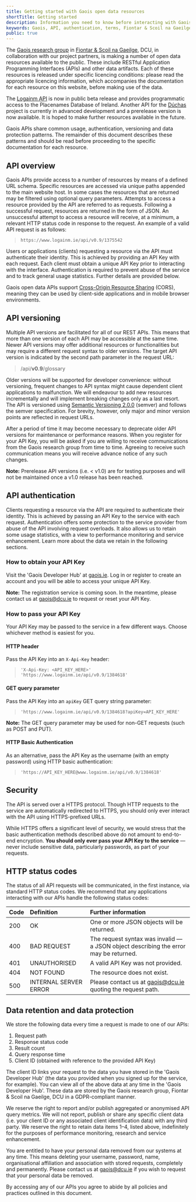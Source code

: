 ```yaml
---
title: Getting started with Gaois open data resources
shortTitle: Getting started
description: Information you need to know before interacting with Gaois open data resources
keywords: Gaois, API, authentication, terms, Fiontar & Scoil na Gaeilge, DCU
public: true
---
```


The [Gaois research group](https://www.gaois.ie) in [Fiontar & Scoil na Gaeilge](https://www.dcu.ie/fiontar_scoilnagaeilge/), DCU, in collaboration with our project partners, is making a number of open data resources available to the public. These include RESTful Application Programming Interfaces (APIs) and other data artifacts. Each of these resources is released under specific licencing conditions⁠: please read the appropriate licencing information, which accompanies the documentation for each resource on this website, before making use of the data.

The [Logainm API](/en/data/logainm/v0.9/api) is now in public beta release and provides programmatic access to the Placenames Database of Ireland. Another API for the [Dúchas](/en/data/duchas/v0.5/api) project is currently in advanced development and a prerelease version is now available. It is hoped to make further resources available in the future.

Gaois APIs share common usage, authentication, versioning and data protection patterns. The remainder of this document describes these patterns and should be read before proceeding to the specific documentation for each resource.

## API overview

Gaois APIs provide access to a number of resources by means of a defined URL schema. Specific resources are accessed via unique paths appended to the main website host. In some cases the resources that are returned may be filtered using optional query parameters. Attempts to access a resource provided by the API are referred to as requests. Following a successful request, resources are returned in the form of JSON. An unsuccessful attempt to access a resource will receive, at a minimum, a relevant HTTP status code in response to the request. An example of a valid API request is as follows:

> `https://www.logainm.ie/api/v0.9/1375542`

Users or applications (clients) requesting a resource via the API must authenticate their identity. This is achieved by providing an API Key with each request. Each client must obtain a unique API Key prior to interacting with the interface. Authentication is required to prevent abuse of the service and to track general usage statistics. Further details are provided below.

Gaois open data APIs support [Cross-Origin Resource Sharing](https://developer.mozilla.org/en-US/docs/Web/HTTP/CORS) (CORS), meaning they can be used by client-side applications and in mobile browser environments. 

## API versioning

Multiple API versions are facilitated for all of our REST APIs. This means that more than one version of each API may be accessible at the same time. Newer API versions may offer additional resources or functionalities but may require a different request syntax to older versions. The target API version is indicated by the second path parameter in the request URL:

> /api/**v0.9**/glossary

Older versions will be supported for developer convenience: without versioning, frequent changes to API syntax might cause dependent client applications to malfunction. We will endeavour to add new resources incrementally and will implement breaking changes only as a last resort. The API is versioned using [Semantic Versioning 2.0.0](https://semver.org/spec/v2.0.0.html) (semver) and follows the semver specification. For brevity, however, only major and minor version points are reflected in request URLs.

After a period of time it may become necessary to deprecate older API versions for maintenance or performance reasons. When you register for your API Key, you will be asked if you are willing to receive communications from the Gaois research group from time to time. Agreeing to receive such communication means you will receive advance notice of any such changes.

**Note:** Prerelease API versions (i.e. < v1.0) are for testing purposes and will not be maintained once a v1.0 release has been reached.

## API authentication

Clients requesting a resource via the API are required to authenticate their identity. This is achieved by passing an API Key to the service with each request. Authentication offers some protection to the service provider from abuse of the API involving request overloads. It also allows us to retain some usage statistics, with a view to performance monitoring and service enhancement. Learn more about the data we retain in the following sections.

### How to obtain your API Key

Visit the 'Gaois Developer Hub' at [gaois.ie](https://www.gaois.ie/). Log in or register to create an account and you will be able to access your unique API Key.

**Note:** The registration service is coming soon. In the meantime, please contact us at [gaois@dcu.ie](mailto:gaois@dcu.ie) to request or reset your API Key.

### How to pass your API Key

Your API Key may be passed to the service in a few different ways. Choose whichever method is easiest for you.

#### HTTP header

Pass the API Key into an `X-Api-Key` header:

> `'X-Api-Key: <API_KEY_HERE>' 'https://www.logainm.ie/api/v0.9/1384618'`

#### GET query parameter

Pass the API Key into an `apiKey` GET query string parameter:

> `'https://www.logainm.ie/api/v0.9/1384618?apiKey=API_KEY_HERE'`

**Note:** The GET query parameter may be used for non-GET requests (such as POST and PUT).

#### HTTP Basic Authentication

As an alternative, pass the API Key as the username (with an empty password) using HTTP basic authentication:

> `'https://API_KEY_HERE@www.logainm.ie/api/v0.9/1384618'`

## Security

The API is served over a HTTPS protocol. Though HTTP requests to the service are automatically redirected to HTTPS, you should only ever interact with the API using HTTPS-prefixed URLs.

While HTTPS offers a significant level of security, we would stress that the basic authentication methods described above do not amount to end-to-end encryption. **You should only ever pass your API Key to the service** — never include sensitive data, particularly passwords, as part of your requests.

## HTTP status codes

The status of all API requests will be communicated, in the first instance, via standard HTTP status codes. We recommend that any applications interacting with our APIs handle the following status codes:

| Code  | Definition            | Further information |
| :---- | :-------------------- | :------------------ |
| 200   | OK                    | One or more JSON objects will be returned. |
| 400   | BAD REQUEST           | The request syntax was invalid — a JSON object describing the error may be returned. |
| 401   | UNAUTHORISED          | A valid API Key was not provided. |
| 404   | NOT FOUND             | The resource does not exist. |
| 500   | INTERNAL SERVER ERROR | Please contact us at [gaois@dcu.ie](mailto:gaois@dcu.ie) quoting the request path. |

## Data retention and data protection

We store the following data every time a request is made to one of our APIs:

1. Request path
2. Response status code
3. Result count
4. Query response time
5. Client ID (obtained with reference to the provided API Key)

The client ID links your request to the data you have stored in the 'Gaois Developer Hub' (the data you provided when you signed up for the service, for example). You can view all of the above data at any time in the 'Gaois Developer Hub'. These data are stored by the Gaois research group, Fiontar & Scoil na Gaeilge, DCU in a GDPR-compliant manner.

We reserve the right to report and/or publish aggregated or anonymised API query metrics. We will not report, publish or share any specific client data (i.e. your client ID or any associated client identification data) with any third party. We reserve the right to retain data items 1–4, listed above, indefinitely for the purposes of performance monitoring, research and service enhancement.

You are entitled to have your personal data removed from our systems at any time. This means deleting your username, password, name, organisational affiliation and association with stored requests, completely and permanently. Please contact us at [gaois@dcu.ie](mailto:gaois@dcu.ie) if you wish to request that your personal data be removed.

By accessing any of our APIs you agree to abide by all policies and practices outlined in this document.
